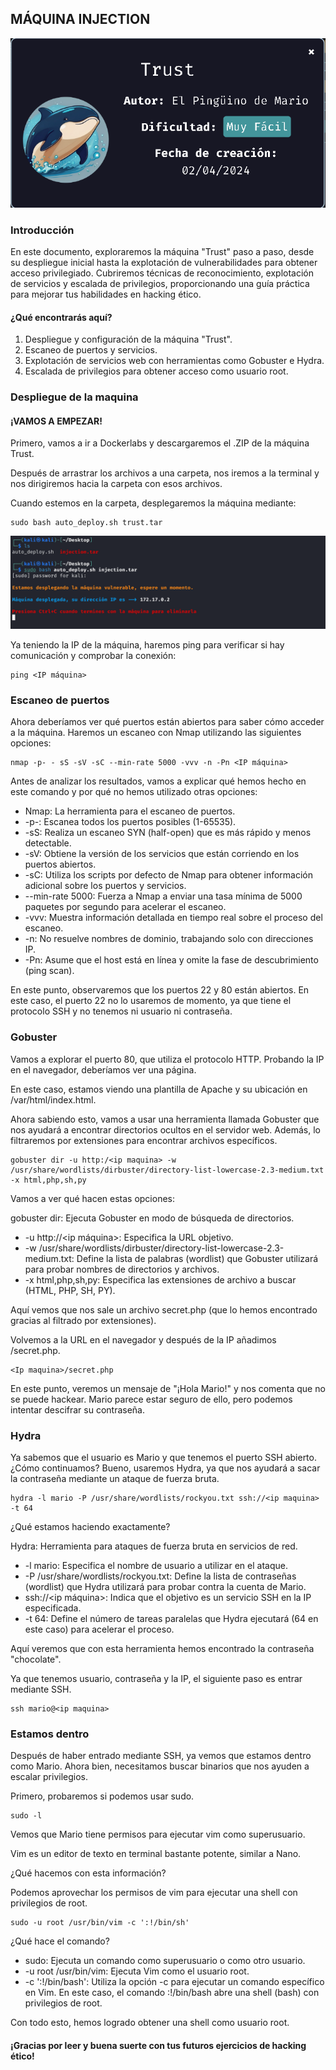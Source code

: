 ## MÁQUINA INJECTION

![Imagen maquina](imagenes/maquina_trust.png)

### Introducción

En este documento, exploraremos la máquina "Trust" paso a paso, desde su despliegue inicial hasta la explotación de vulnerabilidades para obtener acceso privilegiado. Cubriremos técnicas de reconocimiento, explotación de servicios y escalada de privilegios, proporcionando una guía práctica para mejorar tus habilidades en hacking ético.

#### ¿Qué encontrarás aquí?

1. Despliegue y configuración de la máquina "Trust".
2. Escaneo de puertos y servicios.
3. Explotación de servicios web con herramientas como Gobuster e Hydra.
4. Escalada de privilegios para obtener acceso como usuario root.

### Despliegue de la maquina

#### ¡VAMOS A EMPEZAR!

Primero, vamos a ir a Dockerlabs y descargaremos el .ZIP de la máquina Trust.

Después de arrastrar los archivos a una carpeta, nos iremos a la terminal y nos dirigiremos hacia la carpeta con esos archivos.

Cuando estemos en la carpeta, desplegaremos la máquina mediante:

```
sudo bash auto_deploy.sh trust.tar
```

![Imagen maquina](imagenes/Foto_despliegue_maquina.png)

Ya teniendo la IP de la máquina, haremos ping para verificar si hay comunicación y comprobar la conexión:

```
ping <IP máquina>
```

### Escaneo de puertos 

Ahora deberíamos ver qué puertos están abiertos para saber cómo acceder a la máquina. Haremos un escaneo con Nmap utilizando las siguientes opciones:

```
nmap -p- - sS -sV -sC --min-rate 5000 -vvv -n -Pn <IP máquina>
```

Antes de analizar los resultados, vamos a explicar qué hemos hecho en este comando y por qué no hemos utilizado otras opciones:

- Nmap: La herramienta para el escaneo de puertos.
- -p-: Escanea todos los puertos posibles (1-65535).
- -sS: Realiza un escaneo SYN (half-open) que es más rápido y menos detectable.
- -sV: Obtiene la versión de los servicios que están corriendo en los puertos abiertos.
- -sC: Utiliza los scripts por defecto de Nmap para obtener información adicional sobre los puertos y servicios.
- --min-rate 5000: Fuerza a Nmap a enviar una tasa mínima de 5000 paquetes por segundo para acelerar el escaneo.
- -vvv: Muestra información detallada en tiempo real sobre el proceso del escaneo.
- -n: No resuelve nombres de dominio, trabajando solo con direcciones IP.
- -Pn: Asume que el host está en línea y omite la fase de descubrimiento (ping scan).

En este punto, observaremos que los puertos 22 y 80 están abiertos. En este caso, el puerto 22 no lo usaremos de momento, ya que tiene el protocolo SSH y no tenemos ni usuario ni contraseña.

### Gobuster

Vamos a explorar el puerto 80, que utiliza el protocolo HTTP. Probando la IP en el navegador, deberíamos ver una página.

En este caso, estamos viendo una plantilla de Apache y su ubicación en /var/html/index.html.

Ahora sabiendo esto, vamos a usar una herramienta llamada Gobuster que nos ayudará a encontrar directorios ocultos en el servidor web. Además, lo filtraremos por extensiones para encontrar archivos específicos.

```
gobuster dir -u http:/<ip maquina> -w /usr/share/wordlists/dirbuster/directory-list-lowercase-2.3-medium.txt -x html,php,sh,py
```

Vamos a ver qué hacen estas opciones:

gobuster dir: Ejecuta Gobuster en modo de búsqueda de directorios.
- -u http://<ip máquina>: Especifica la URL objetivo.
- -w /usr/share/wordlists/dirbuster/directory-list-lowercase-2.3-medium.txt: Define la lista de palabras (wordlist) que Gobuster utilizará para probar nombres de directorios y archivos.
- -x html,php,sh,py: Especifica las extensiones de archivo a buscar (HTML, PHP, SH, PY).

Aquí vemos que nos sale un archivo secret.php (que lo hemos encontrado gracias al filtrado por extensiones).

Volvemos a la URL en el navegador y después de la IP añadimos /secret.php.

```
<Ip maquina>/secret.php
```

En este punto, veremos un mensaje de "¡Hola Mario!" y nos comenta que no se puede hackear. Mario parece estar seguro de ello, pero podemos intentar descifrar su contraseña.

### Hydra

Ya sabemos que el usuario es Mario y que tenemos el puerto SSH abierto. ¿Cómo continuamos? Bueno, usaremos Hydra, ya que nos ayudará a sacar la contraseña mediante un ataque de fuerza bruta.

```
hydra -l mario -P /usr/share/wordlists/rockyou.txt ssh://<ip maquina> -t 64
```
¿Qué estamos haciendo exactamente?

Hydra: Herramienta para ataques de fuerza bruta en servicios de red.
- -l mario: Especifica el nombre de usuario a utilizar en el ataque.
- -P /usr/share/wordlists/rockyou.txt: Define la lista de contraseñas (wordlist) que Hydra utilizará para probar contra la cuenta de Mario.
- ssh://<ip máquina>: Indica que el objetivo es un servicio SSH en la IP especificada.
- -t 64: Define el número de tareas paralelas que Hydra ejecutará (64 en este caso) para acelerar el proceso.

Aquí veremos que con esta herramienta hemos encontrado la contraseña "chocolate".

Ya que tenemos usuario, contraseña y la IP, el siguiente paso es entrar mediante SSH.

```
ssh mario@<ip maquina>
```

### Estamos dentro

Después de haber entrado mediante SSH, ya vemos que estamos dentro como Mario. Ahora bien, necesitamos buscar binarios que nos ayuden a escalar privilegios.

Primero, probaremos si podemos usar sudo.

```
sudo -l
```

Vemos que Mario tiene permisos para ejecutar vim como superusuario.

Vim es un editor de texto en terminal bastante potente, similar a Nano.

¿Qué hacemos con esta información?

Podemos aprovechar los permisos de vim para ejecutar una shell con privilegios de root.

```
sudo -u root /usr/bin/vim -c ':!/bin/sh'
```

¿Qué hace el comando?

- sudo: Ejecuta un comando como superusuario o como otro usuario.
- -u root /usr/bin/vim: Ejecuta Vim como el usuario root.
- -c ':!/bin/bash': Utiliza la opción -c para ejecutar un comando específico en Vim. En este caso, el comando :!/bin/bash abre una shell (bash) con privilegios de root.

Con todo esto, hemos logrado obtener una shell como usuario root.

#### ¡Gracias por leer y buena suerte con tus futuros ejercicios de hacking ético!

